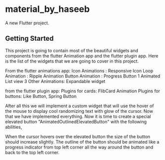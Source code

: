 # material_by_haseeb

A new Flutter project.

## Getting Started

This project is going to contain most of the beautiful widgets and components from the flutter Animation app and the flutter plugin app.
Here is the list of the widgets that we are going to cover in this project.

From the flutter animations app:
Icon Animations : Responsive Icon 
Loop Animation : Ripple Animation
Button Animation : Progress Button 1
Animated List view 3
Other Animations: Expandable widget

from the flutter plugin app:
Plugins for cards: FlibCard Animation
Plugins for buttons: Like Button, Spring Button


After all this we will implement a custom widget that will use the hover of the mouse to display cool randomizing text with glow of the cursor.
Now that we have implemented everything. Now it is time to create a special elevated button "AnimatedOutlinedElevatedButton" with the following  abilities,

When the cursor hovers over the elevated button the size of the button should increase slightly.
The outline of the button should be animated like a progress indicator from top left corner all the way around the button and back to the top left corner.